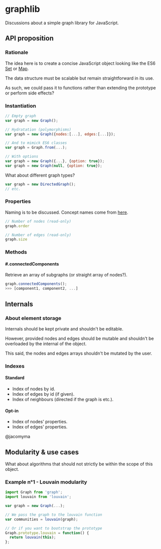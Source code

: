 # graphlib

Discussions about a simple graph library for JavaScript.

## API proposition

### Rationale

The idea here is to create a concise JavaScript object looking like the ES6 [Set](https://developer.mozilla.org/en-US/docs/Web/JavaScript/Reference/Global_Objects/Set) or [Map](https://developer.mozilla.org/en-US/docs/Web/JavaScript/Reference/Global_Objects/Map).

The data structure must be scalable but remain straightforward in its use.

As such, we could pass it to functions rather than extending the prototype or perform side effects?

### Instantiation

```js
// Empty graph
var graph = new Graph();

// Hydratation (polymorphisms)
var graph = new Graph({nodes:[...], edges:[...]});

// And to mimick ES6 classes
var graph = Graph.from(...);

// With options
var graph = new Graph({...}, {option: true});
var graph = new Graph(null, {option: true});
```

What about different graph types?

```js
var graph = new DirectedGraph();
// etc.
```

### Properties

Naming is to be discussed. Concept names come from [here](https://en.wikipedia.org/wiki/Graph_theory).

```js
// Number of nodes (read-only)
graph.order

// Number of edges (read-only)
graph.size
```

### Methods

#### #.connectedComponents

Retrieve an array of subgraphs (or straight array of nodes?).

```js
graph.connectedComponents();
>>> [component1, component2, ...]
```

## Internals

### About element storage

Internals should be kept private and shouldn't be editable.

However, provided nodes and edges should be mutable and shouldn't be overloaded by the internal of the object.

This said, the nodes and edges arrays shouldn't be mutated by the user.

### Indexes

#### Standard

* Index of nodes by id.
* Index of edges by id (if given).
* Index of neighbours (directed if the graph is etc.).

#### Opt-in

* Index of nodes' properties.
* Index of edges' properties.

@jacomyma

## Modularity & use cases

What about algorithms that should not strictly be within the scope of this object.

### Example n°1 - Louvain modularity

```js
import Graph from 'graph';
import louvain from 'louvain';

var graph = new Graph(...);

// We pass the graph to the louvain function
var communities = louvain(graph);

// Or if you want to bootstrap the prototype
Graph.prototype.louvain = function() {
  return louvain(this);
};
```
